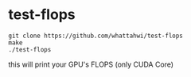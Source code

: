 # test-flops
```
git clone https://github.com/whattahwi/test-flops
make
./test-flops
```
this will print your GPU's FLOPS (only CUDA Core)
